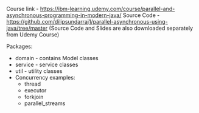 Course link - https://ibm-learning.udemy.com/course/parallel-and-asynchronous-programming-in-modern-java/
Source Code - https://github.com/dilipsundarraj1/parallel-asynchronous-using-java/tree/master
(Source Code and Slides are also downloaded separately from Udemy Course)

Packages:
- domain - contains Model classes
- service - service classes
- util - utility classes
- Concurrency examples:
  - thread
  - executor
  - forkjoin
  - parallel_streams